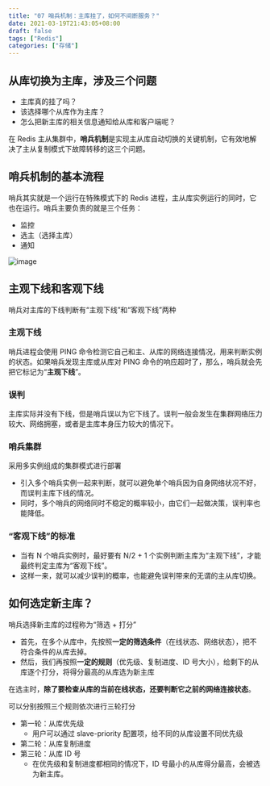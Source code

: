 ```yaml
---
title: "07 哨兵机制：主库挂了，如何不间断服务？"
date: 2021-03-19T21:43:05+08:00
draft: false
tags: ["Redis"]
categories: ["存储"]
---
```


## 从库切换为主库，涉及三个问题

- 主库真的挂了吗？
- 该选择哪个从库作为主库？
- 怎么把新主库的相关信息通知给从库和客户端呢？

在 Redis 主从集群中，**哨兵机制**是实现主从库自动切换的关键机制，它有效地解决了主从复制模式下故障转移的这三个问题。

## 哨兵机制的基本流程

哨兵其实就是一个运行在特殊模式下的 Redis 进程，主从库实例运行的同时，它也在运行。哨兵主要负责的就是三个任务：

- 监控
- 选主（选择主库）
- 通知

![image](../../../../../post/storage/redis/geekbang/images/chap07-1.jpg)

## 主观下线和客观下线

哨兵对主库的下线判断有“主观下线”和“客观下线”两种

### 主观下线

哨兵进程会使用 PING 命令检测它自己和主、从库的网络连接情况，用来判断实例的状态。如果哨兵发现主库或从库对 PING 命令的响应超时了，那么，哨兵就会先把它标记为“**主观下线**”。

### 误判

主库实际并没有下线，但是哨兵误以为它下线了。误判一般会发生在集群网络压力较大、网络拥塞，或者是主库本身压力较大的情况下。

### 哨兵集群

采用多实例组成的集群模式进行部署

- 引入多个哨兵实例一起来判断，就可以避免单个哨兵因为自身网络状况不好，而误判主库下线的情况。
- 同时，多个哨兵的网络同时不稳定的概率较小，由它们一起做决策，误判率也能降低。

### “客观下线”的标准

- 当有 N 个哨兵实例时，最好要有 N/2 + 1 个实例判断主库为“主观下线”，才能最终判定主库为“客观下线”。
- 这样一来，就可以减少误判的概率，也能避免误判带来的无谓的主从库切换。

## 如何选定新主库？

哨兵选择新主库的过程称为“筛选 + 打分”

- 首先，在多个从库中，先按照**一定的筛选条件**（在线状态、网络状态），把不符合条件的从库去掉。
- 然后，我们再按照**一定的规则**（优先级、复制进度、ID 号大小），给剩下的从库逐个打分，将得分最高的从库选为新主库

在选主时，**除了要检查从库的当前在线状态，还要判断它之前的网络连接状态**。

可以分别按照三个规则依次进行三轮打分

- 第一轮：从库优先级
  - 用户可以通过 slave-priority 配置项，给不同的从库设置不同优先级
- 第二轮：从库复制进度
- 第三轮：从库 ID 号
  - 在优先级和复制进度都相同的情况下，ID 号最小的从库得分最高，会被选为新主库。